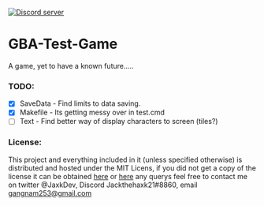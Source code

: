 <a href="https://tiny.cc/JaxksDC"><img src="https://discordapp.com/api/guilds/554059221847638040/embed.png" alt="Discord server"/></a>

# GBA-Test-Game

A game, yet to have a known future.....

### TODO:
 - [X] SaveData - Find limits to data saving.
 - [X] Makefile - Its getting messy over in test.cmd
 - [ ] Text     - Find better way of display characters to screen (tiles?)

### License:
This project and everything included in it (unless specified otherwise) is distributed and hosted under the MIT Licens, if you did not get a copy of the license it can be obtained [here](https://opensource.org/licenses/MIT) or [here](https://github.com/jackthehack21/GBA-Test-Game/blob/master/LICENSE)
any querys feel free to contact me on twitter @JaxkDev, Discord Jackthehaxk21#8860, email gangnam253@gmail.com